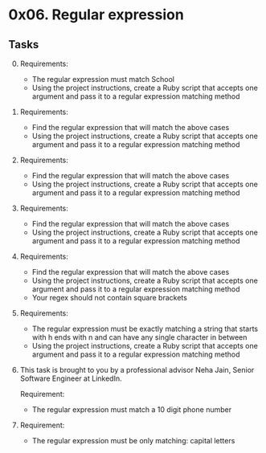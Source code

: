 # 0x06. Regular expression
## Tasks

0. Requirements:

	* The regular expression must match School
	* Using the project instructions, create a Ruby script that accepts one argument and pass it to a regular expression matching method
1. Requirements:

	* Find the regular expression that will match the above cases
	* Using the project instructions, create a Ruby script that accepts one argument and pass it to a regular expression matching method
2. Requirements:

	* Find the regular expression that will match the above cases
	* Using the project instructions, create a Ruby script that accepts one argument and pass it to a regular expression matching method
3. Requirements:

	* Find the regular expression that will match the above cases
	* Using the project instructions, create a Ruby script that accepts one argument and pass it to a regular expression matching method
4. Requirements:

	* Find the regular expression that will match the above cases
	* Using the project instructions, create a Ruby script that accepts one argument and pass it to a regular expression matching method
	* Your regex should not contain square brackets
5. Requirements:

	* The regular expression must be exactly matching a string that starts with h ends with n and can have any single character in between
	* Using the project instructions, create a Ruby script that accepts one argument and pass it to a regular expression matching method
6. This task is brought to you by a professional advisor Neha Jain, Senior Software Engineer at LinkedIn.

	Requirement:

	* The regular expression must match a 10 digit phone number
7. Requirement:

	* The regular expression must be only matching: capital letters
